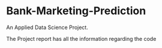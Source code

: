 # Bank-Marketing-Prediction
An Applied Data Science Project.

The Project report has all the information regarding the code
